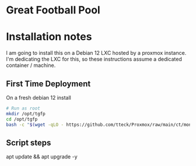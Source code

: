 # Great Football Pool

# Installation notes

I am going to install this on a Debian 12 LXC hosted by a proxmox instance.  I'm dedicating the LXC for this, so these instructions assume a dedicated container / machine.

## First Time Deployment

On a fresh debian 12 install

```bash
# Run as root
mkdir /opt/tgfp
cd /opt/tgfp
bash -c "$(wget -qLO - https://github.com/tteck/Proxmox/raw/main/ct/mongodb.sh)"
```

## Script steps
apt update && apt upgrade -y